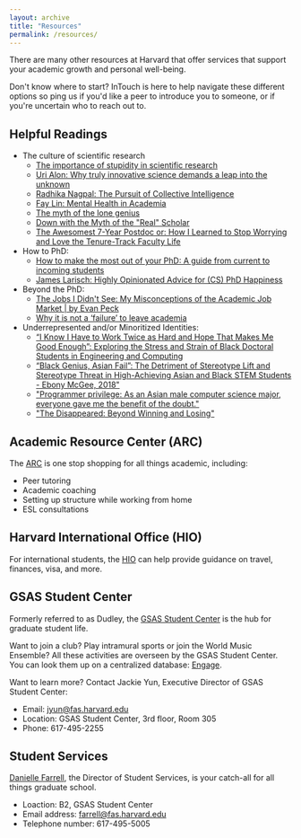 ```yaml
---
layout: archive
title: "Resources"
permalink: /resources/
---
```


There are many other resources at Harvard that offer services that support your academic growth and personal well-being.

Don't know where to start?
InTouch is here to help navigate these different options so ping us if you'd like a peer to introduce you to someone, or if you're uncertain who to reach out to.

## Helpful Readings

* The culture of scientific research
  * [The importance of stupidity in scientific research](https://journals.biologists.com/jcs/article/121/11/1771/30038/The-importance-of-stupidity-in-scientific-research)
  * [Uri Alon: Why truly innovative science demands a leap into the unknown](https://www.youtube.com/watch?v=F1U26PLiXjM)
  * [Radhika Nagpal: The Pursuit of Collective Intelligence](https://cornell.hosted.panopto.com/Panopto/Pages/Viewer.aspx?id=01d4c974-d005-434a-8544-a8cf0179150f)
  * [Fay Lin: Mental Health in Academia](https://www.youtube.com/watch?v=MHQapcmA9JU)
  * [The myth of the lone genius](https://www.nobelprize.org/martin-chalfie-npii-canada/)
  * [Down with the Myth of the "Real" Scholar](https://www.radhikanagpal.org/activism.html)
  * [The Awesomest 7-Year Postdoc or: How I Learned to Stop Worrying and Love the Tenure-Track Faculty Life](https://blogs.scientificamerican.com/guest-blog/the-awesomest-7-year-postdoc-or-how-i-learned-to-stop-worrying-and-love-the-tenure-track-faculty-life/)
* How to PhD:
  * [How to make the most out of your PhD: A guide from current to incoming students](https://yanivyacoby.github.io/a-guide-to-your-phd/guide.html)
  * [James Larisch: Highly Opinionated Advice for (CS) PhD Happiness](https://jameslarisch.com/phd-happiness)
* Beyond the PhD:
  * [The Jobs I Didn't See: My Misconceptions of the Academic Job Market | by Evan Peck](https://medium.com/bucknell-hci/the-jobs-i-didnt-see-my-misconceptions-of-the-academic-job-market-9cb98b057422)
  * [Why it is not a ‘failure’ to leave academia](https://www.nature.com/articles/d41586-018-05838-y)
* Underrepresented and/or Minoritized Identities:
  * [“I Know I Have to Work Twice as Hard and Hope That Makes Me Good Enough”: Exploring the Stress and Strain of Black Doctoral Students in Engineering and Computing](https://vanderbilt.app.box.com/s/fs7j3c4m7l8mkprmqywrzds0iwuizi9k)
  * [“Black Genius, Asian Fail”: The Detriment of Stereotype Lift and Stereotype Threat in High-Achieving Asian and Black STEM Students - Ebony McGee, 2018"](https://journals.sagepub.com/doi/full/10.1177/2332858418816658)
  * ["Programmer privilege: As an Asian male computer science major, everyone gave me the benefit of the doubt."](https://slate.com/technology/2014/01/programmer-privilege-as-an-asian-male-computer-science-major-everyone-gave-me-the-benefit-of-the-doubt.html)
  * ["The Disappeared: Beyond Winning and Losing"](https://www.computer.org/csdl/magazine/co/2018/10/mco2018100066/17D45WXIkDI) 

## Academic Resource Center (ARC)

The [ARC](https://academicresourcecenter.harvard.edu/graduate-student) is one stop shopping for all things academic, including:
* Peer tutoring
* Academic coaching
* Setting up structure while working from home
* ESL consultations


## Harvard International Office (HIO)

For international students, the [HIO](https://www.hio.harvard.edu/) can help provide guidance on travel, finances, visa, and more.


## GSAS Student Center

Formerly referred to as Dudley, the [GSAS Student Center](https://gsas.harvard.edu/student-life/gsas-student-center) is the hub for graduate student life. 

Want to join a club? Play intramural sports or join the World Music Ensemble?
All these activities are overseen by the GSAS Student Center.
You can look them up on a centralized database: [Engage](https://engage.gsas.harvard.edu/). 

Want to learn more? Contact Jackie Yun, Executive Director of GSAS Student Center:
* Email: jyun@fas.harvard.edu 
* Location: GSAS Student Center, 3rd floor, Room 305
* Phone: 617-495-2255


## Student Services

[Danielle Farrell](https://gsas.harvard.edu/person/danielle-farrell), the Director of Student Services, is your catch-all for all things graduate school. 
* Loaction: B2, GSAS Student Center
* Email address: farrell@fas.harvard.edu
* Telephone number: 617-495-5005
